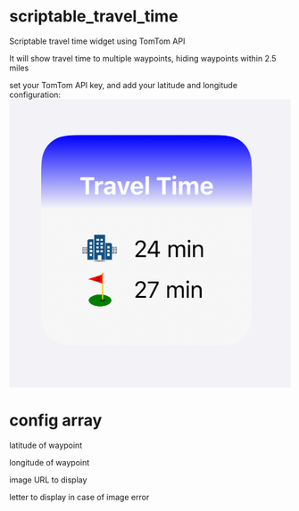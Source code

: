 # scriptable_travel_time
Scriptable travel time widget using TomTom API

It will show travel time to multiple waypoints, hiding waypoints within 2.5 miles

set your TomTom API key, and add your latitude and longitude configuration:
![travel_time](IMG_1300.PNG "Travel Time")
# config array

latitude of waypoint

longitude of waypoint

image URL to display

letter to display in case of image error

